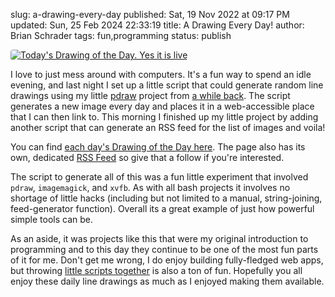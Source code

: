 slug: a-drawing-every-day
published: Sat, 19 Nov 2022 at 09:17 PM
updated: Sun, 25 Feb 2024 22:33:19 
title: A Drawing Every Day!
author: Brian Schrader
tags: fun,programming
status: publish

[<img
    alt="Today's Drawing of the Day. Yes it is live"
    src="https://home.brianschrader.com/drawing-of-the-day/latest.png"
    style="max-height: 300px; border-radius: 4px;"
    class="image-right"
/>][3]

I love to just mess around with computers. It's a fun way to spend an idle evening, and last night I set up a little script that could generate random line drawings using my little [pdraw][1] project from [a while back][2]. The script generates a new image every day and places it in a web-accessible place that I can then link to. This morning I finished up my little project by adding another script that can generate an RSS feed for the list of images and voila!

You can find [each day's Drawing of the Day here][3]. The page also has its own, dedicated [RSS Feed][4] so give that a follow if you're interested.

The script to generate all of this was a fun little experiment that involved `pdraw`, `imagemagick`, and `xvfb`. As with all bash projects it involves no shortage of little hacks (including but not limited to a manual, string-joining, feed-generator function). Overall its a great example of just how powerful simple tools can be.

As an aside, it was projects like this that were my original introduction to programming and to this day they continue to be one of the most fun parts of it for me. Don't get me wrong, I do enjoy building fully-fledged web apps, but throwing [little scripts together][5] is also a ton of fun. Hopefully you all enjoy these daily line drawings as much as I enjoyed making them available.

[1]: https://github.com/sonictherocketman/pdraw
[2]: https://brianschrader.com/archive/generating-deterministic-procedural-artwork-with-pdraw/
[3]: /archive/drawing-of-the-day
[4]: https://home.brianschrader.com/drawing-of-the-day/rss.xml
[5]: /archive/take-a-break-script-something/
